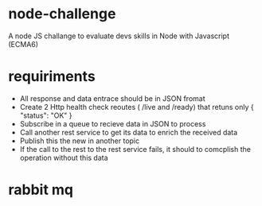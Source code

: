# node-challenge
A node JS challange to evaluate devs skills in Node with Javascript (ECMA6)

# requiriments
  - All response and data entrace should be in JSON fromat
  - Create 2 Http health check reoutes ( /live and /ready) that retuns only { "status": "OK" }
  - Subscribe in a queue to recieve data in JSON to process
  - Call another rest service to get its data to enrich the received data
  - Publish this the new in another topic
  - If the call to the rest to the rest service fails, it should to comcplish the operation without this data
  
  # rabbit mq
    
